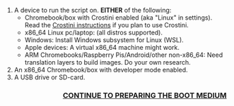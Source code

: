 1. A device to run the script on. **EITHER** of the following:
    * Chromebook/box with Crostini enabled (aka "Linux" in settings). Read the [Crostini instructions](crostini-instructions) if you plan to use Crostini.
    * x86_64 Linux pc/laptop: (all distros supported).
    * Windows: Install Windows subsystem for Linux (WSL).
    * Apple devices: A virtual x86_64 machine might work.
    * ARM Chromebooks/Raspberry Pis/Android/other non-x86_64: Need translation layers to build images. Do your own 
      research.
2. An x86_64 Chromebook/box with developer mode enabled.
3. A USB drive or SD-card.

<h3 align="right"><a href="Preparing the boot medium">CONTINUE TO PREPARING THE BOOT MEDIUM</a></h3>